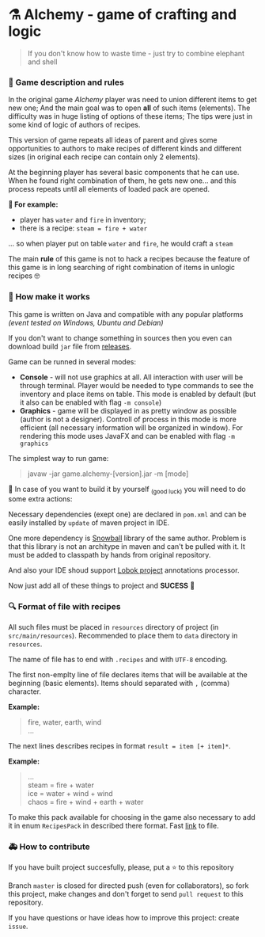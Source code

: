 # :alembic: Alchemy - game of crafting and logic
> If you don't know how to waste time - just try to combine elephant and shell

### :book: Game description and rules

In the original game _Alchemy_ player was need to union different items to get new one; 
And the main goal was to open **all** of such items (elements). The difficulty was in
huge listing of options of these items; The tips were just in some kind of logic of
authors of recipes.

This version of game repeats all ideas of parent and gives some opportunities to authors
to make recipes of different kinds and different sizes (in original each recipe can
contain only 2 elements).

At the beginning player has several basic components that he can use. When he found
right combination of them, he gets new one... and this process repeats until all
elements of loaded pack are opened.

**:white_flower: For example:** 
* player has `water` and `fire` in inventory;
* there is a recipe: `steam = fire + water`

... so when player put on table `water` and `fire`, he would craft a `steam`

The main **rule** of this game is not to hack a recipes because the feature of
this game is in long searching of right combination of items in unlogic recipes :nerd_face:

### :hammer: How make it works

This game is written on Java and compatible with any popular platforms _(event tested on Windows, Ubuntu and Debian)_

If you don't want to change something in sources then you even can download build `jar` file from 
[releases](https://github.com/Shemplo/Alchemy/releases).

Game can be runned in several modes:
* **Console** - will not use graphics at all. All interaction with user will be through terminal.
Player would be needed to type commands to see the inventory and place items on table.
This mode is enabled by default (but it also can be enabled with flag `-m console`)
* **Graphics** - game will be displayed in as pretty window as possible (author is not a designer).
Controll of process in this mode is more efficient (all necessary information will be organized in window).
For rendering this mode uses JavaFX and can be enabled with flag `-m graphics`

The simplest way to run game:
> javaw -jar game.alchemy-[version].jar -m [mode]

:crystal_ball: In case of you want to build it by yourself <sub>(good luck)</sub> you will need to do some extra actions:

Necessary dependencies (exept one) are declared in `pom.xml` and can be easily installed 
by `update` of maven project in IDE.

One more dependency is [Snowball](https://github.com/AlienCoffee/Snowball) library of the same author. 
Problem is that this library is not an architype in maven and can't be pulled with it. 
It must be added to classpath by hands from original repository.

And also your IDE shoud support [Lobok project](https://projectlombok.org) annotations processor.

Now just add all of these things to project and **SUCESS** :tada:

### :mag: Format of file with recipes

All such files must be placed in `resources` directory of project (in `src/main/resources`).
Recommended to place them to `data` directory in `resources`.

The name of file has to end with `.recipes` and with `UTF-8` encoding.

The first non-emplty line of file declares items that will be available at the beginning 
(basic elements). Items should separated with `,` (comma) character.

**Example:**
> fire, water, earth, wind  
> ...

The next lines describes recipes in format `result = item [+ item]*`.

**Example:**
> ...  
> steam = fire + water  
> ice = water + wind + wind  
> chaos = fire + wind + earth + water

To make this pack available for choosing in the game also necessary to add it in 
enum `RecipesPack` in described there format. 
Fast [link](src/main/java/ru/shemplo/game/alchemy/logic/data/RecipesPack.java) to file.

### :ambulance: How to contribute

If you have built project succesfully, please, put a :star: to this repository

Branch `master` is closed for directed push (even for collaborators), so fork this project, 
make changes and don't forget to send `pull request` to this repository. 

If you have questions or have ideas how to improve this project: create `issue`.
